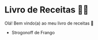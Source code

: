 # Livro de Receitas :woman_cook:

Olá! Bem vindo(a) ao meu livro de receitas :book:

- Strogonoff de Frango
